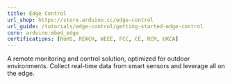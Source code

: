 ```yaml
---
title: Edge Control
url_shop: https://store.arduino.cc/edge-control
url_guide: /tutorials/edge-control/getting-started-edge-control
core: arduino:mbed_edge
certifications: [RoHS, REACH, WEEE, FCC, CE, RCM, UKCA]
---
```


A remote monitoring and control solution, optimized for outdoor environments. Collect real-time data from smart sensors and leverage all on the edge.   
